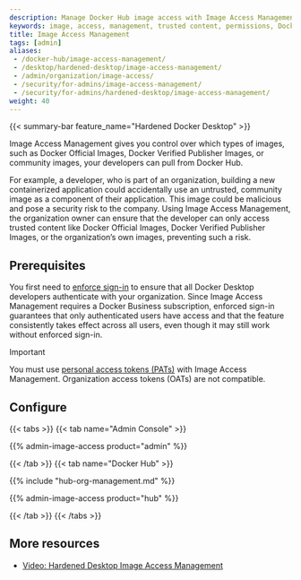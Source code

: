 ```yaml
---
description: Manage Docker Hub image access with Image Access Management, restricting developers to trusted images for enhanced security
keywords: image, access, management, trusted content, permissions, Docker Business feature, security, admin
title: Image Access Management
tags: [admin]
aliases:
 - /docker-hub/image-access-management/
 - /desktop/hardened-desktop/image-access-management/
 - /admin/organization/image-access/
 - /security/for-admins/image-access-management/
 - /security/for-admins/hardened-desktop/image-access-management/
weight: 40
---
```


{{< summary-bar feature_name="Hardened Docker Desktop" >}}

Image Access Management gives you control over which types of images, such as Docker Official Images, Docker Verified Publisher Images, or community images, your developers can pull from Docker Hub.

For example, a developer, who is part of an organization, building a new containerized application could accidentally use an untrusted, community image as a component of their application. This image could be malicious and pose a security risk to the company. Using Image Access Management, the organization owner can ensure that the developer can only access trusted content like Docker Official Images, Docker Verified Publisher Images, or the organization’s own images, preventing such a risk.

## Prerequisites

You first need to [enforce sign-in](/manuals/enterprise/security/enforce-sign-in/_index.md) to ensure that all Docker Desktop developers authenticate with your organization. Since Image Access Management requires a Docker Business subscription, enforced sign-in guarantees that only authenticated users have access and that the feature consistently takes effect across all users, even though it may still work without enforced sign-in.

> [!IMPORTANT]
>
> You must use [personal access tokens (PATs)](/manuals/security/access-tokens.md) with Image Access Management. Organization access tokens (OATs) are not compatible.

## Configure

{{< tabs >}}
{{< tab name="Admin Console" >}}

{{% admin-image-access product="admin" %}}

{{< /tab >}}
{{< tab name="Docker Hub" >}}

{{% include "hub-org-management.md" %}}

{{% admin-image-access product="hub" %}}

{{< /tab >}}
{{< /tabs >}}

## More resources

- [Video: Hardened Desktop Image Access Management](https://www.youtube.com/watch?v=r3QRKHA1A5U)
